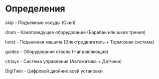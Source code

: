 # Определения

skip - Подъемные сосуды (Скип)

drum - Канатоведущее оборудование (Барабан или шкив трения)

hoist - Подъемная машина (Электродвигатель + Тормозная система)

guides - Оборудование ствола (Направляющие)

ctrlsys - Система управления (Автоматика + Датчики)

DigiTwin - Цифровой двойник всей установки
